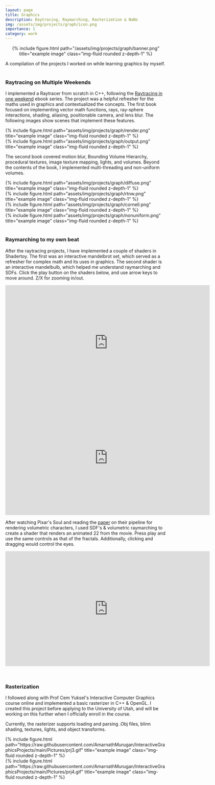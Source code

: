 ```yaml
---
layout: page
title: Graphics
description: Raytracing, Raymarching, Rasterization & NaNs
img: /assets/img/projects/graph/icon.png
importance: 1
category: work
---
```


<div class="row" style="text-align:center">
    <div class="col-sm mt-3 mt-md-0">
        {% include figure.html path="/assets/img/projects/graph/banner.png" title="example image" class="img-fluid rounded z-depth-1" %}
    </div>
</div>

A compilation of the projects I worked on while learning graphics by myself.<br><br>    
### Raytracing on Multiple Weekends

I implemented a Raytracer from scratch in C++, following the [Raytracing in one weekend](https://raytracing.github.io/) ebook series. The project was a helpful refresher for the maths used in graphics and contextualized the concepts. The first book focused on implementing vector math functions, rays, ray-sphere interactions, shading, aliasing, positionable camera, and lens blur. The following images show scenes that implement these features.

<div class="row">
    <div class="col-sm mt-3 mt-md-0">
        {% include figure.html path="assets/img/projects/graph/render.png" title="example image" class="img-fluid rounded z-depth-1" %}
    </div>
    <div class="col-sm mt-3 mt-md-0">
        {% include figure.html path="assets/img/projects/graph/output.png" title="example image" class="img-fluid rounded z-depth-1" %}
    </div>
</div>

The second book covered motion blur, Bounding Volume Hierarchy, procedural textures, image texture mapping, lights, and volumes. Beyond the contents of the book, I implemented multi-threading and non-uniform volumes.

<div class="row">
    <div class="col-sm mt-3 mt-md-0">
        {% include figure.html path="assets/img/projects/graph/diffuse.png" title="example image" class="img-fluid rounded z-depth-1" %}
    </div>
    <div class="col-sm mt-3 mt-md-0">
        {% include figure.html path="assets/img/projects/graph/rtnw.png" title="example image" class="img-fluid rounded z-depth-1" %}
    </div>
</div>

<div class="row">
    <div class="col-sm mt-3 mt-md-0">
        {% include figure.html path="assets/img/projects/graph/cornell.png" title="example image" class="img-fluid rounded z-depth-1" %}
    </div>
    <div class="col-sm mt-3 mt-md-0">
        {% include figure.html path="assets/img/projects/graph/nonuniform.png" title="example image" class="img-fluid rounded z-depth-1" %}
    </div>
</div>
<br>  

### Raymarching to my own beat

After the raytracing projects, I have implemented a couple of shaders in Shadertoy. The first was an interactive mandelbrot set, which served as a refresher for complex math and its uses in graphics. The second shader is an interactive mandelbulb, which helped me understand raymarching and SDFs. Click the play button on the shaders below, and use arrow keys to move around. Z/X for zooming in/out.

<p style="text-align:center">
<iframe width="640" height="360" frameborder="0" src="https://www.shadertoy.com/embed/Wljczw?gui=true&t=10&paused=true&muted=false" allowfullscreen ></iframe>

<iframe width="640" height="360" frameborder="0" src="https://www.shadertoy.com/embed/tt2cDm?gui=true&t=10&paused=true&muted=false" allowfullscreen ></iframe>
</p>

After watching Pixar's Soul and reading the [paper](https://graphics.pixar.com/library/SoulVolumetricChars/paper.pdf) on their pipeline for rendering volumetric characters, I used SDF's & volumetric raymarching to create a shader that renders an animated 22 from the movie. Press play and use the same controls as that of the fractals. Additionally, clicking and dragging would control the eyes.

<p style="text-align:center">
<iframe width="640" height="360" frameborder="0" src="https://www.shadertoy.com/embed/NsjGRt?gui=true&t=10&paused=true&muted=false" allowfullscreen></iframe>
</p>

<br>  

### Rasterization
 
I followed along with Prof Cem Yuksel's Interactive Computer Graphics course online and implemented a basic rasterizer in C++ & OpenGL. I created this project before applying to the University of Utah, and will be working on this further when I officially enroll in the course.

Currently, the rasterizer supports loading and parsing .Obj files, blinn shading, textures, lights, and object transforms.

<div class="row">    
    <div class="col-sm mt-3 mt-md-0">
        {% include figure.html path="https://raw.githubusercontent.com/AmarnathMurugan/InteractiveGraphicsProjects/main/Pictures/prj3.gif" title="example image" class="img-fluid rounded z-depth-1" %}
    </div>
    <div class="col-sm mt-3 mt-md-0">
        {% include figure.html path="https://raw.githubusercontent.com/AmarnathMurugan/InteractiveGraphicsProjects/main/Pictures/prj4.gif" title="example image" class="img-fluid rounded z-depth-1" %}
    </div>

</div>
